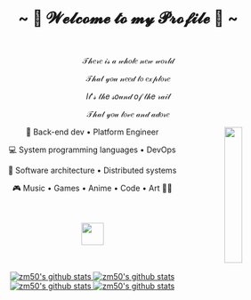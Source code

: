 <div align="center">
  <h1 align="center">~ 💖 𝓦𝓮𝓵𝓬𝓸𝓶𝓮 𝓽𝓸 𝓶𝔂 𝓟𝓻𝓸𝓯𝓲𝓵𝓮 💖 ~</h1>
  <br>
  <p>𝒯𝒽𝑒𝓇𝑒 𝒾𝓈 𝒶 𝓌𝒽𝑜𝓁𝑒 𝓃𝑒𝓌 𝓌𝑜𝓇𝓁𝒹</p>
  <p>𝒯𝒽𝒶𝓉 𝓎𝑜𝓊 𝓃𝑒𝑒𝒹 𝓉𝑜 𝑒𝓍𝓅𝓁𝑜𝓇𝑒</p>
  <p>𝐼𝓉'𝓈 𝓉𝒽𝑒 𝓈𝑜𝓊𝓃𝒹 𝑜𝒻 𝓉𝒽𝑒 𝓇𝒶𝒾𝓁</p>
  <p>𝒯𝒽𝒶𝓉 𝓎𝑜𝓊 𝓁𝑜𝓋𝑒 𝒶𝓃𝒹 𝒶𝒹𝑜𝓇𝑒</p>
  
  <img src="https://github.com/innng/innng/assets/26755058/5e0ce0fb-c544-4f8c-a307-5849165746d0" width="25%" align="right" />

  <p>💼 Back-end dev • Platform Engineer</p>
  <p>💻 System programming languages • DevOps</p>
  <p>📖 Software architecture • Distributed systems</p>
  <p>🎮 Music • Games • Anime • Code • Art 🐤🐥</p>

  <br><br>
    <img src="https://raw.githubusercontent.com/innng/innng/master/assets/kyubey.gif" height="40" />
  <br><br><br>
  
  <p align="center">
    <a href="https://github.com/zm50">
      <img src="https://github-readme-stats.vercel.app/api?username=zm50&show_icons=true&theme=github_dark" alt="zm50's github stats">
    </a>
    <a href="https://github.com/zm50">
      <img src="https://github-readme-stats.vercel.app/api/top-langs/?username=zm50&show_icons=true&theme=github_dark" alt="zm50's github stats">
    </a>
    <a href="https://github.com/zm50">
      <img src="https://github-profile-summary-cards.vercel.app/api/cards/profile-details?username=zm50&theme=github_dark" alt="zm50's github stats">
    </a>
    <a href="https://github.com/zm50">
      <img src="https://github-profile-summary-cards.vercel.app/api/cards/productive-time?username=zm50&theme=github_dark" alt="zm50's github stats">
    </a>

  </p>

</div>
